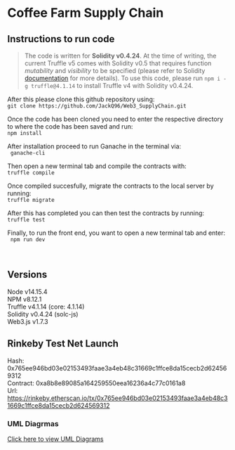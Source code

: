 <h1> Coffee Farm Supply Chain </h1>

<h2> Instructions to run code </h2>

> The code is written for **Solidity v0.4.24**. At the time of writing, the current Truffle v5 comes with Solidity v0.5 that requires function *mutability* and *visibility* to be specified (please refer to Solidity [documentation](https://docs.soliditylang.org/en/v0.5.0/050-breaking-changes.html) for more details). To use this code, please run `npm i -g truffle@4.1.14` to install Truffle v4 with Solidity v0.4.24.

After this please clone this github repository using: <br>
``` git clone https://github.com/JackQ96/Web3_SupplyChain.git ```

Once the code has been cloned you need to enter the respective directory to where the code has been saved and run: <br>
``` npm install ```

After installation proceed to run Ganache in the terminal via: <br>
``` ganache-cli```

Then open a new terminal tab and compile the contracts with: <br>
```truffle compile```

Once compiled succesfully, migrate the contracts to the local server by running: <br>
``` truffle migrate ```

After this has completed you can then test the contracts by running: <br>
```truffle test```


Finally, to run the front end, you want to open a new terminal tab and enter: <br>
``` npm run dev```

<br>

<h2> Versions </h2>
Node v14.15.4 <br>
NPM v8.12.1 <br>
Truffle v4.1.14 (core: 4.1.14) <br>
Solidity v0.4.24 (solc-js) <br>
Web3.js v1.7.3 <br>

<h2> Rinkeby Test Net Launch </h2>

Hash: 0x765ee946bd03e02153493faae3a4eb48c31669c1ffce8da15cecb2d624569312 <br>
Contract: 0xa8b8e89085a164259550eea16236a4c77c0161a8 <br>
Url: https://rinkeby.etherscan.io/tx/0x765ee946bd03e02153493faae3a4eb48c31669c1ffce8da15cecb2d624569312

<h3> UML Diagrmas </h3>

[Click here to view UML Diagrams](UML)
